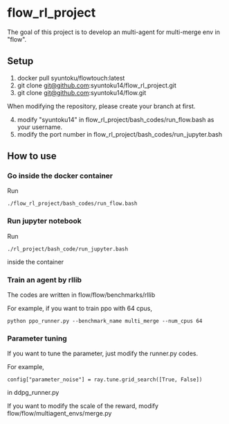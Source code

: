 # flow_rl_project

The goal of this project is to develop an multi-agent for multi-merge env in "flow".

## Setup

1. docker pull syuntoku/flowtouch:latest
2. git clone git@github.com:syuntoku14/flow_rl_project.git
3. git clone git@github.com:syuntoku14/flow.git

When modifying the repository, please create your branch at first.

4. modify "syuntoku14" in flow_rl_project/bash_codes/run_flow.bash as your username.
5. modify the port number in flow_rl_project/bash_codes/run_jupyter.bash

## How to use

### Go inside the docker container
Run
```
./flow_rl_project/bash_codes/run_flow.bash
```

### Run jupyter notebook
Run 
```
./rl_project/bash_code/run_jupyter.bash
```
inside the container

### Train an agent by rllib

The codes are written in flow/flow/benchmarks/rllib

For example, if you want to train ppo with 64 cpus, 

```
python ppo_runner.py --benchmark_name multi_merge --num_cpus 64
```

### Parameter tuning

If you want to tune the parameter, just modify the runner.py codes.

For example, 
```
config["parameter_noise"] = ray.tune.grid_search([True, False])
```

in ddpg_runner.py 

If you want to modify the scale of the reward, modify flow/flow/multiagent_envs/merge.py